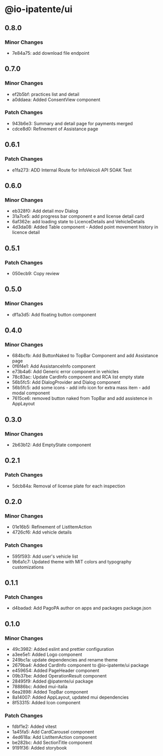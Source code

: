 # @io-ipatente/ui

## 0.8.0

### Minor Changes

- 7e84a75: add download file endpoint

## 0.7.0

### Minor Changes

- ef2b5bf: practices list and detail
- a0ddaea: Added ConsentView component

### Patch Changes

- 943b6e3: Summary and detail page for payments merged
- cdce8d0: Refinement of Assistance page

## 0.6.1

### Patch Changes

- e1fa273: ADD Internal Route for InfoVeicoli API SOAK Test

## 0.6.0

### Minor Changes

- eb328f0: Add detail mov Dialog
- 31a7ce5: add progress bar component e and license detail card
- 6af362e: add loading state to LicenceDetails and VehicleDetails
- 4d3da08: Added Table component - Added point movement history in licence detail

## 0.5.1

### Patch Changes

- 050ecb9: Copy review

## 0.5.0

### Minor Changes

- df1a3d5: Add floating button component

## 0.4.0

### Minor Changes

- 684bcfb: Add ButtonNaked to TopBar Component and add Assistance page
- 0f6f4e1: Add AssistanceInfo component
- e73b4a6: Add Generic error component in vehicles
- 78c83ac: Update CardInfo component and RCA list empty state
- 56b5fc5: Add DialogProvider and Dialog component
- 56b5fc5: add some icons - add info icon for extra mass item - add modal component
- 7615ce6: removed button naked from TopBar and add assistence in AppLayout

## 0.3.0

### Minor Changes

- 2b63b12: Add EmptyState component

## 0.2.1

### Patch Changes

- 5dcb84a: Removal of license plate for each inspection

## 0.2.0

### Minor Changes

- 01e16b5: Refinement of ListItemAction
- 4726cf6: Add vehicle details

### Patch Changes

- 595f593: Add user's vehicle list
- 9b6a1c7: Updated theme with MIT colors and typography customizations

## 0.1.1

### Patch Changes

- d4badad: Add PagoPA author on apps and packages package.json

## 0.1.0

### Minor Changes

- 49c3982: Added eslint and prettier configuration
- a3ee5e1: Added Logo component
- 249bc1a: update dependencies and rename theme
- 2679ba4: Added CardInfo component to @io-ipatente/ui package
- e459654: Added PageHeader component
- 09b37be: Added OperationResult component
- 28495f9: Added @ipatente/ui package
- 78886bc: Added mui-italia
- 6ea2898: Added TopBar component
- 8a14007: Added AppLayout, updated mui dependencies
- 8f53315: Added Icon component

### Patch Changes

- fdbf1e2: Added vitest
- 1a45fa5: Add CardCarousel component
- 4ed618a: Add ListItemAction component
- be282bc: Add SectionTitle component
- 9191f36: Added storybook
